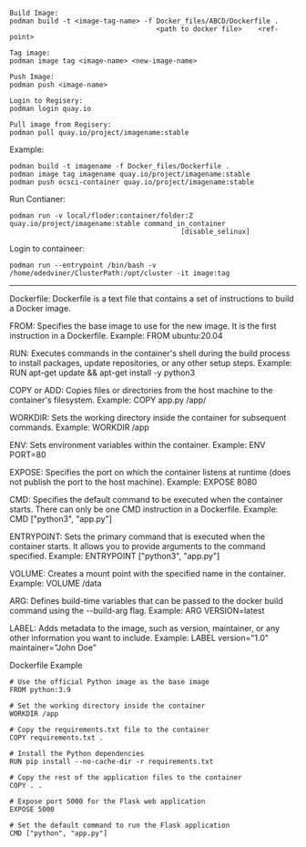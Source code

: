 ```
Build Image:
podman build -t <image-tag-name> -f Docker_files/ABCD/Dockerfile .
                                    <path to docker file>    <ref-point>

Tag image:
podman image tag <image-name> <new-image-name>

Push Image:
podman push <image-name>

Login to Regisery:
podman login quay.io

Pull image from Regisery:
podman pull quay.io/project/imagename:stable
```

Example:
```
podman build -t imagename -f Docker_files/Dockerfile .
podman image tag imagename quay.io/project/imagename:stable
podman push ocsci-container quay.io/project/imagename:stable
```

Run Contianer:
```
podman run -v local/floder:container/folder:Z quay.io/project/imagename:stable command_in_container
                                          [disable_selinux]
```
Login to containeer:
```
podman run --entrypoint /bin/bash -v /home/odedviner/ClusterPath:/opt/cluster -it image:tag 
```
*******************************************************************************************************
Dockerfile:
Dockerfile is a text file that contains a set of instructions to build a Docker image. 

FROM: Specifies the base image to use for the new image. It is the first instruction in a Dockerfile.
Example: FROM ubuntu:20.04

RUN: Executes commands in the container's shell during the build process to install packages, 
update repositories, or any other setup steps.
Example: RUN apt-get update && apt-get install -y python3

COPY or ADD: Copies files or directories from the host machine to the container's filesystem.
Example: COPY app.py /app/

WORKDIR: Sets the working directory inside the container for subsequent commands.
Example: WORKDIR /app

ENV: Sets environment variables within the container.
Example: ENV PORT=80

EXPOSE: Specifies the port on which the container listens at runtime (does not publish the port to the host machine).
Example: EXPOSE 8080


CMD: Specifies the default command to be executed when the container starts. There can only be one CMD instruction in a Dockerfile.
Example: CMD ["python3", "app.py"]

ENTRYPOINT: Sets the primary command that is executed when the container starts. It allows you to provide arguments to the command specified.
Example: ENTRYPOINT ["python3", "app.py"]

VOLUME: Creates a mount point with the specified name in the container.
Example: VOLUME /data

ARG: Defines build-time variables that can be passed to the docker build command using the --build-arg flag.
Example: ARG VERSION=latest

LABEL: Adds metadata to the image, such as version, maintainer, or any other information you want to include.
Example: LABEL version="1.0" maintainer="John Doe"


Dockerfile Example
```
# Use the official Python image as the base image
FROM python:3.9

# Set the working directory inside the container
WORKDIR /app

# Copy the requirements.txt file to the container
COPY requirements.txt .

# Install the Python dependencies
RUN pip install --no-cache-dir -r requirements.txt

# Copy the rest of the application files to the container
COPY . .

# Expose port 5000 for the Flask web application
EXPOSE 5000

# Set the default command to run the Flask application
CMD ["python", "app.py"]
```